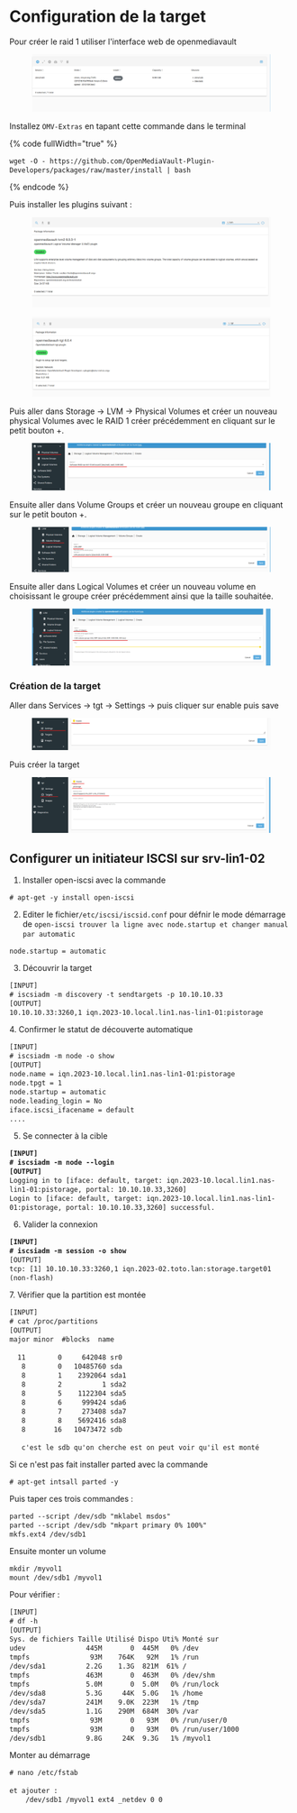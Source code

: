 # Configuration de la target



Pour créer le raid 1 utiliser l'interface web de openmediavault

<figure><img src=".gitbook/assets/RAID.png" alt=""><figcaption></figcaption></figure>

Installez `OMV-Extras` en tapant cette commande dans le terminal

{% code fullWidth="true" %}
```
wget -O - https://github.com/OpenMediaVault-Plugin-Developers/packages/raw/master/install | bash
```
{% endcode %}

Puis installer les plugins suivant :

<figure><img src=".gitbook/assets/lvm.png" alt=""><figcaption></figcaption></figure>

<figure><img src=".gitbook/assets/tgt.png" alt=""><figcaption></figcaption></figure>

Puis aller dans Storage -> LVM -> Physical Volumes et créer un nouveau physical Volumes avec le RAID 1  créer précédemment en cliquant sur le petit bouton +.&#x20;

<figure><img src=".gitbook/assets/physical volume.png" alt=""><figcaption></figcaption></figure>

Ensuite aller dans Volume Groups et créer un nouveau groupe en cliquant sur le petit bouton +.

<figure><img src=".gitbook/assets/Volumes GRP.png" alt=""><figcaption></figcaption></figure>

Ensuite aller dans Logical Volumes et créer un nouveau volume en choisissant le groupe créer précédemment ainsi que la taille souhaitée.

<figure><img src=".gitbook/assets/logical vol.png" alt=""><figcaption></figcaption></figure>

### Création de la target

Aller dans Services -> tgt -> Settings -> puis cliquer sur enable puis save

<figure><img src=".gitbook/assets/tgt ena.png" alt=""><figcaption></figcaption></figure>

Puis créer la target

<figure><img src=".gitbook/assets/pistoragte.png" alt=""><figcaption></figcaption></figure>

## Configurer un initiateur ISCSI sur srv-lin1-02

1. Installer open-iscsi avec la commande

```
# apt-get -y install open-iscsi
```

2. Editer le fichier`/etc/iscsi/iscsid.conf` pour défnir le mode démarrage de `open-iscsi trouver la ligne avec node.startup et changer manual par automatic`

```
node.startup = automatic
```

3. Découvrir la target

```
[INPUT]
# iscsiadm -m discovery -t sendtargets -p 10.10.10.33
[OUTPUT]
10.10.10.33:3260,1 iqn.2023-10.local.lin1.nas-lin1-01:pistorage
```

4\. Confirmer le statut de découverte automatique

```
[INPUT]
# iscsiadm -m node -o show
[OUTPUT]
node.name = iqn.2023-10.local.lin1.nas-lin1-01:pistorage
node.tpgt = 1
node.startup = automatic
node.leading_login = No
iface.iscsi_ifacename = default
....
```

5. Se connecter à la cible

<pre data-full-width="true"><code><strong>[INPUT]
</strong><strong># iscsiadm -m node --login
</strong><strong>[OUTPUT]
</strong>Logging in to [iface: default, target: iqn.2023-10.local.lin1.nas-lin1-01:pistorage, portal: 10.10.10.33,3260]
Login to [iface: default, target: iqn.2023-10.local.lin1.nas-lin1-01:pistorage, portal: 10.10.10.33,3260] successful.
</code></pre>

6. Valider la connexion

<pre><code><strong>[INPUT]
</strong><strong># iscsiadm -m session -o show
</strong>[OUTPUT]
tcp: [1] 10.10.10.33:3260,1 iqn.2023-02.toto.lan:storage.target01 (non-flash)
</code></pre>

7\. Vérifier que la partition est montée

```
[INPUT]
# cat /proc/partitions
[OUTPUT]
major minor  #blocks  name

  11        0     642048 sr0
   8        0   10485760 sda
   8        1    2392064 sda1
   8        2          1 sda2
   8        5    1122304 sda5
   8        6     999424 sda6
   8        7     273408 sda7
   8        8    5692416 sda8
   8       16   10473472 sdb
   
   c'est le sdb qu'on cherche est on peut voir qu'il est monté
```

Si ce n'est pas fait installer parted avec la commande

```
# apt-get intsall parted -y
```

Puis taper ces trois commandes :

```
parted --script /dev/sdb "mklabel msdos"
parted --script /dev/sdb "mkpart primary 0% 100%"
mkfs.ext4 /dev/sdb1
```



Ensuite monter un volume&#x20;

```
mkdir /myvol1
mount /dev/sdb1 /myvol1
```

Pour vérifier :

```
[INPUT]
# df -h
[OUTPUT]
Sys. de fichiers Taille Utilisé Dispo Uti% Monté sur
udev               445M       0  445M   0% /dev
tmpfs               93M    764K   92M   1% /run
/dev/sda1          2.2G    1.3G  821M  61% /
tmpfs              463M       0  463M   0% /dev/shm
tmpfs              5.0M       0  5.0M   0% /run/lock
/dev/sda8          5.3G     44K  5.0G   1% /home
/dev/sda7          241M    9.0K  223M   1% /tmp
/dev/sda5          1.1G    290M  684M  30% /var
tmpfs               93M       0   93M   0% /run/user/0
tmpfs               93M       0   93M   0% /run/user/1000
/dev/sdb1          9.8G     24K  9.3G   1% /myvol1
```

Monter au démarrage&#x20;

```
# nano /etc/fstab

et ajouter :
    /dev/sdb1 /myvol1 ext4 _netdev 0 0
```
